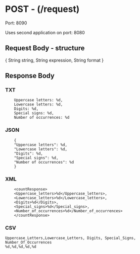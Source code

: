 # POST - (/request)
Port: 8090

Uses second application on port: 8080

## Request Body - structure
{ String string, String expression, String format }

## Response Body
### TXT
```
    Uppercase letters: %d,
    Lowercase letters: %d,
    Digits: %d,
    Special signs: %d,
    Number of occurrences: %d
```
### JSON
```
    {
    "Uppercase letters": %d,
    "Lowercase letters": %d,
    "Digits": %d,
    "Special signs": %d,
    "Number of occurrences": %d
    }
```
### XML
```
    <countResponse>
    <Uppercase_letters>%d</Uppercase_letters>,
    <Lowercase_letters>%d</Lowercase_letters>,
    <Digits>%d</Digits>,
    <Special_signs>%d</Special_signs>,
    <Number_of_occurrences>%d</Number_of_occurrences>
    </countResponse>
```
### CSV
```
Uppercase_Letters,Lowercase_Letters, Digits, Special_Signs, Number_Of_Occurrences
%d,%d,%d,%d,%d
```